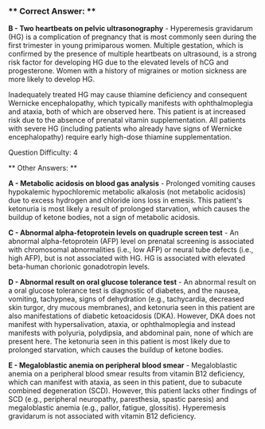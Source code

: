 ### ** Correct Answer: **

**B - Two heartbeats on pelvic ultrasonography** - Hyperemesis gravidarum (HG) is a complication of pregnancy that is most commonly seen during the first trimester in young primiparous women. Multiple gestation, which is confirmed by the presence of multiple heartbeats on ultrasound, is a strong risk factor for developing HG due to the elevated levels of hCG and progesterone. Women with a history of migraines or motion sickness are more likely to develop HG.

Inadequately treated HG may cause thiamine deficiency and consequent Wernicke encephalopathy, which typically manifests with ophthalmoplegia and ataxia, both of which are observed here. This patient is at increased risk due to the absence of prenatal vitamin supplementation. All patients with severe HG (including patients who already have signs of Wernicke encephalopathy) require early high-dose thiamine supplementation.

Question Difficulty: 4

** Other Answers: **

**A - Metabolic acidosis on blood gas analysis** - Prolonged vomiting causes hypokalemic hypochloremic metabolic alkalosis (not metabolic acidosis) due to excess hydrogen and chloride ions loss in emesis. This patient's ketonuria is most likely a result of prolonged starvation, which causes the buildup of ketone bodies, not a sign of metabolic acidosis.

**C - Abnormal alpha-fetoprotein levels on quadruple screen test** - An abnormal alpha-fetoprotein (AFP) level on prenatal screening is associated with chromosomal abnormalities (i.e., low AFP) or neural tube defects (i.e., high AFP), but is not associated with HG. HG is associated with elevated beta-human chorionic gonadotropin levels.

**D - Abnormal result on oral glucose tolerance test** - An abnormal result on a oral glucose tolerance test is diagnostic of diabetes, and the nausea, vomiting, tachypnea, signs of dehydration (e.g., tachycardia, decreased skin turgor, dry mucous membranes), and ketonuria seen in this patient are also manifestations of diabetic ketoacidosis (DKA). However, DKA does not manifest with hypersalivation, ataxia, or ophthalmoplegia and instead manifests with polyuria, polydipsia, and abdominal pain, none of which are present here. The ketonuria seen in this patient is most likely due to prolonged starvation, which causes the buildup of ketone bodies.

**E - Megaloblastic anemia on peripheral blood smear** - Megaloblastic anemia on a peripheral blood smear results from vitamin B12 deficiency, which can manifest with ataxia, as seen in this patient, due to subacute combined degeneration (SCD). However, this patient lacks other findings of SCD (e.g., peripheral neuropathy, paresthesia, spastic paresis) and megaloblastic anemia (e.g., pallor, fatigue, glossitis). Hyperemesis gravidarum is not associated with vitamin B12 deficiency.

